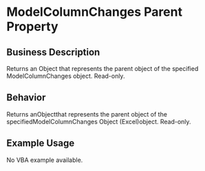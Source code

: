 # ModelColumnChanges Parent Property

## Business Description
Returns an Object that represents the parent object of the specified ModelColumnChanges object. Read-only.

## Behavior
Returns anObjectthat represents the parent object of the specifiedModelColumnChanges Object (Excel)object. Read-only.

## Example Usage
No VBA example available.